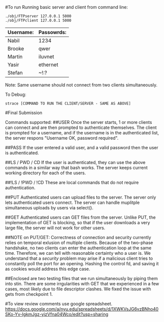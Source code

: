 #To run
Running basic server and client from command line:

```
./obj/FTPserver 127.0.0.1 5000
./obj/FTPclient 127.0.0.1 5000
```
|Username:|Passowrds:|
|---------|----------|
|Nabil    |    1234|
|Brooke  |     qwer|
|Martin |     iluvnet|
|Yasir	|	 ethernet|
|Stefan|	     ~!:?|

Note: Same username should not connect from two clients simultaneously.

To Debug:
```
strace [COMMAND TO RUN THE CLIENT/SERVER - SAME AS ABOVE]
```


#Final Submission


Commands supported:
##USER
Once the server starts, 1 or more clients can connect and are then prompted to authenticate themselves. The client is prompted for a username, and if the username is in the authenticated list, the server respons "Username OK, password required".

##PASS
If the user entered a valid user, and a valid password then the user is authenticated. 

##LS / PWD / CD
If the user is authenticated, they can use the above commands in a similar way that bash works. The server keeps current working directory for each of the users.

##!LS / !PWD / !CD
These are local commands that do not require authentication.


##PUT
Authenticated users can upload files to the server. The server only lets authenticated users connect. The server can handle muplitple simultaneous uploads by users via select(). 

##GET
Authenticated users can GET files from the server. Unlike PUT, the implementation of GET is blocking, so that if the user downloads a very large file, the server will not work for other users.

##NOTE on PUT/GET: 
Correctness of connection and security currently relies on temporal exlusion of multiple clients. Because of the two-phase handshake, no two clients can enter the authentication loop at the same time. Therefore, we can tell with reasonable certainty who a user is. We understand that a *security* problem may arise if a malicious client tries to constantly poll the port for an opening. Hashing the control fd, and saving it as cookies would address this edge case.

##Enclosed are two testing files that we run simultaneously by piping them into stin. There are some irrgularities with GET that we experienced in a few cases, most likely due to file descriptor clashes.
We fixed the issue with gets from checkpoint 1.


#To view review comments use google spreadsheet.
https://docs.google.com/a/nyu.edu/spreadsheets/d/1XWKVsJG6vzBNho40SKo-Yv-IgkmJgz-yizVfna04Wco/edit?usp=sharing
